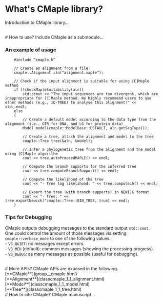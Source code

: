 # What's CMaple library?

Introduction to CMaple library...


<br>
# How to use?
Include CMaple as a submodule...

### An example of usage

    	#include “cmaple.h”
    	
    	// Create an alignment from a file
    	cmaple::Alignment aln("alignment.maple");
    	
    	// Check if the input alignment is suitable for using [C]Maple method
    	if (!checkMapleSuitability(aln))
    		std::cout << "The input sequences are too divergent, which are inappropriate for [C]Maple method. We highly recommend users to use other methods (e.g., IQ-TREE) to analyse this alignment!" << std::endl;
    	else
    	{
    		// Create a default model according to the data type from the alignment (i.e., GTR for DNA, and LG for protein data)
    		Model model(cmaple::ModelBase::DEFAULT, aln.getSeqType());
    	
    		// Create a tree, attach the alignment and model to the tree
    		cmaple::Tree tree(&aln, &model);
    	
    		// Infer a phylogenetic tree from the alignment and the model using [C]Maple algorithm
    		cout << tree.autoProceedMAPLE() << endl;
    	
    		// Compute the branch supports for the inferred tree
    		cout << tree.computeBranchSupport() << endl;
    	
    		// Compute the likelihood of the tree
    		cout << "- Tree log likelihood: " << tree.computeLh() << endl;
    	
    		// Export the tree (with branch supports) in NEWICK format
    		cout << "- Tree: " << tree.exportNewick("cmaple::Tree::BIN_TREE, true) << endl;
    	}

### Tips for Debugging
CMaple outputs debugging messages to the standard output `std::cout`. One could control the amount of those messages via setting `cmaple::verbose_mode` to one of the following values.
<br> - `VB_QUIET`: no messages except errors.
<br> - `VB_MED` (default): common messages (showing the processing progress).
<br> - `VB_DEBUG`: as many messages as possible (useful for debugging).


<br>
# More APIs?
CMaple APIs are exposed in the following.
<br>[**CMaple**](group__cmaple.html)
<br>[**Alignment**](classcmaple_1_1_alignment.html)
<br>[**Model**](classcmaple_1_1_model.html)
<br>[**Tree**](classcmaple_1_1_tree.html)


<br>
# How to cite CMaple?
CMaple manuscript...


